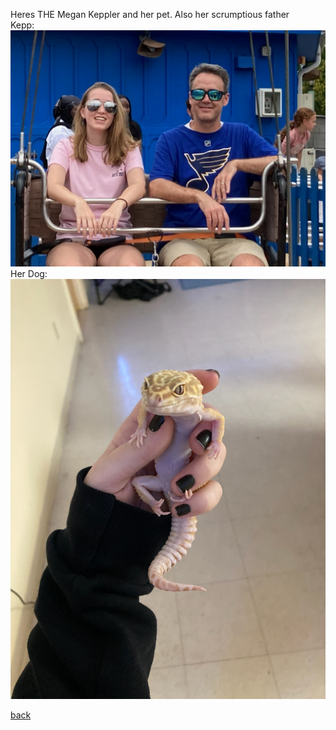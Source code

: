 Heres THE Megan Keppler and her pet. Also her scrumptious father <br/>
Kepp: ![Kepp](assets/Images/Keppler.jpg)
<br/>
Her Dog: ![Falafel](assets/Images/Fallafel.jpg)
<br/>

[back](index.md)

